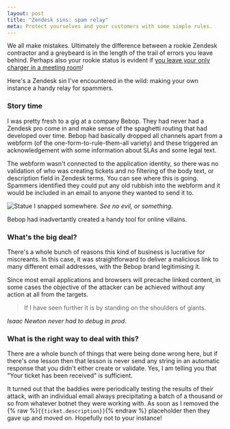 ```yaml
---
layout: post
title: "Zendesk sins: spam relay"
meta: Protect yourselves and your customers with some simple rules.
---
```


We all make mistakes. Ultimately the difference between a rookie Zendesk contractor and a greybeard is in the length of the trail of errors you leave behind. Perhaps also your rookie status is evident if [you leave your only charger in a meeting room](https://deltastring.com/2023/10/23/contracting-is-all-in-the-prep/)!

Here's a Zendesk sin I've encountered in the wild: making your own instance a handy relay for spammers.<!--excerpt-end-->

### Story time

I was pretty fresh to a gig at a company Bebop. They had never had a Zendesk pro come in and make sense of the spaghetti routing that had developed over time. Bebop had basically dropped all channels apart from a webform (of the one-form-to-rule-them-all variety) and these triggered an acknowledgement with some information about SLAs and some legal text.

The webform wasn't connected to the application identity, so there was no validation of who was creating tickets and no filtering of the body text, or description field in Zendesk terms. You can see where this is going. Spammers identified they could put any old rubbish into the webform and it would be included in an email to anyone they wanted to send it to.

![Statue I snapped somewhere.](/public/img/noo.jpeg)
*See no evil, or something.*

Bebop had inadvertantly created a handy tool for online villains.

### What's the big deal?

There's a whole bunch of reasons this kind of business is lucrative for miscreants. In this case, it was straightforward to deliver a malicious link to many different email addresses, with the Bebop brand legitimising it.

Since most email applications and browsers will precache linked content, in some cases the objective of the attacker can be achieved without any action at all from the targets.

> If I have seen further it is by standing on the shoulders of giants.

*Isaac Newton never had to debug in prod.*

### What is the right way to deal with this?

There are a whole bunch of things that were being done wrong here, but if there's one lesson then that lesson is never send any string in an automatic response that you didn't either create or validate. Yes, I am telling you that "Your ticket has been received" is sufficient.

It turned out that the baddies were periodically testing the results of their attack, with an individual email always precipitating a batch of a thousand or so from whatever botnet they were working with. As soon as I removed the {% raw %}`{{ticket.description}}`{% endraw %} placeholder then they gave up and moved on. Hopefully not to your instance!